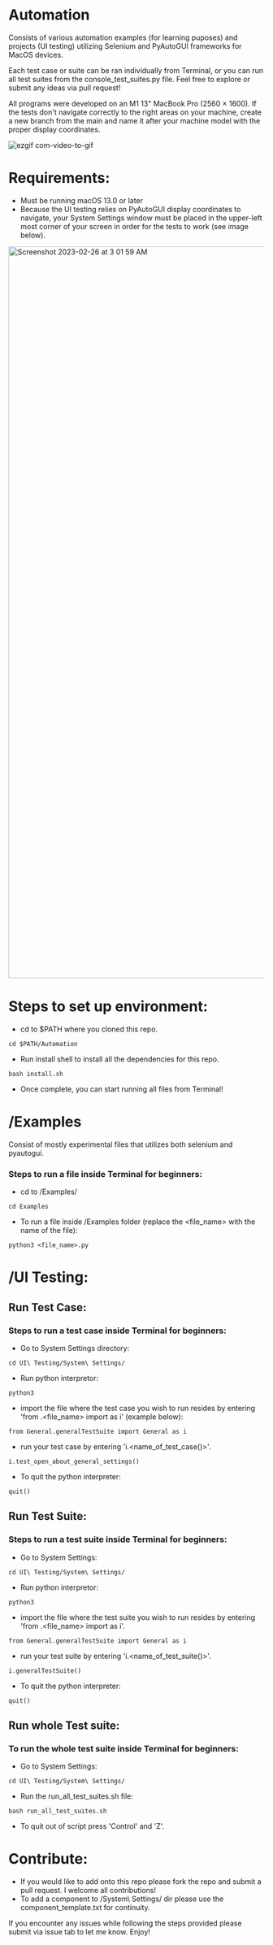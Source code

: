 # Automation

Consists of various automation examples (for learning puposes) and projects (UI testing) utilizing 
Selenium and PyAutoGUI frameworks for MacOS devices. 

Each test case or suite can be ran individually from Terminal, or you can run all test suites from the console_test_suites.py file.
Feel free to explore or submit any ideas via pull request! 

All programs were developed on an M1 13" MacBook Pro (2560 × 1600). If the tests don't navigate correctly to the right areas on your machine, create a new branch from the main and name it after your machine model with the proper display coordinates.

![ezgif com-video-to-gif](https://user-images.githubusercontent.com/64452847/221402853-3140e0b8-96d1-4383-bb3d-e1f48a302114.gif)


# Requirements:

* Must be running macOS 13.0 or later 
* Because the UI testing relies on PyAutoGUI display coordinates to navigate, your System Settings window must be placed in the upper-left most corner of your screen in order for the tests to work (see image below).

<img width="1440" alt="Screenshot 2023-02-26 at 3 01 59 AM" src="https://user-images.githubusercontent.com/64452847/221402098-84bdbffb-a93a-4e48-858e-a8c4e085a20e.png">

# Steps to set up environment:

- cd to $PATH where you cloned this repo.
```
cd $PATH/Automation
```
- Run install shell to install all the dependencies for this repo.
```
bash install.sh
```
- Once complete, you can start running all files from Terminal!


# /Examples
Consist of mostly experimental files that utilizes both selenium and pyautogui.

### Steps to run a file inside Terminal for beginners:

- cd to /Examples/
```
cd Examples
```
- To run a file inside /Examples folder (replace the <file_name> with the name of the file):
```
python3 <file_name>.py
```


# /UI Testing:

## Run Test Case:
### Steps to run a test case inside Terminal for beginners:

- Go to System Settings directory:
```
cd UI\ Testing/System\ Settings/
```
- Run python interpretor:
```
python3
``` 
- import the file where the test case you wish to run resides by entering 'from <directory>.<file_name> import <Class Name> as i' (example below):
```
from General.generalTestSuite import General as i
```
- run your test case by entering 'i.<name_of_test_case()>'.
```
i.test_open_about_general_settings()
```
- To quit the python interpreter:
```
quit()
```

## Run Test Suite:
### Steps to run a test suite inside Terminal for beginners:

- Go to System Settings:
```
cd UI\ Testing/System\ Settings/
```
- Run python interpretor:
```
python3
``` 
- import the file where the test suite you wish to run resides by entering 'from <directory>.<file_name> import <Class Name> as i'.
```
from General.generalTestSuite import General as i
```
- run your test suite by entering 'i.<name_of_test_suite()>'.
```
i.generalTestSuite()
```
- To quit the python interpreter:
```
quit()
```

## Run whole Test suite:
### To run the whole test suite inside Terminal for beginners:

- Go to System Settings:
```
cd UI\ Testing/System\ Settings/
```
- Run the run_all_test_suites.sh file:
```
bash run_all_test_suites.sh
```
- To quit out of script press 'Control' and 'Z'.


# Contribute:
* If you would like to add onto this repo please fork the repo and submit a pull request. I welcome all contributions!
* To add a component to /System\ Settings/ dir please use the component_template.txt for continuity. 
 

If you encounter any issues while following the steps provided please submit via issue tab to let me know. Enjoy!

